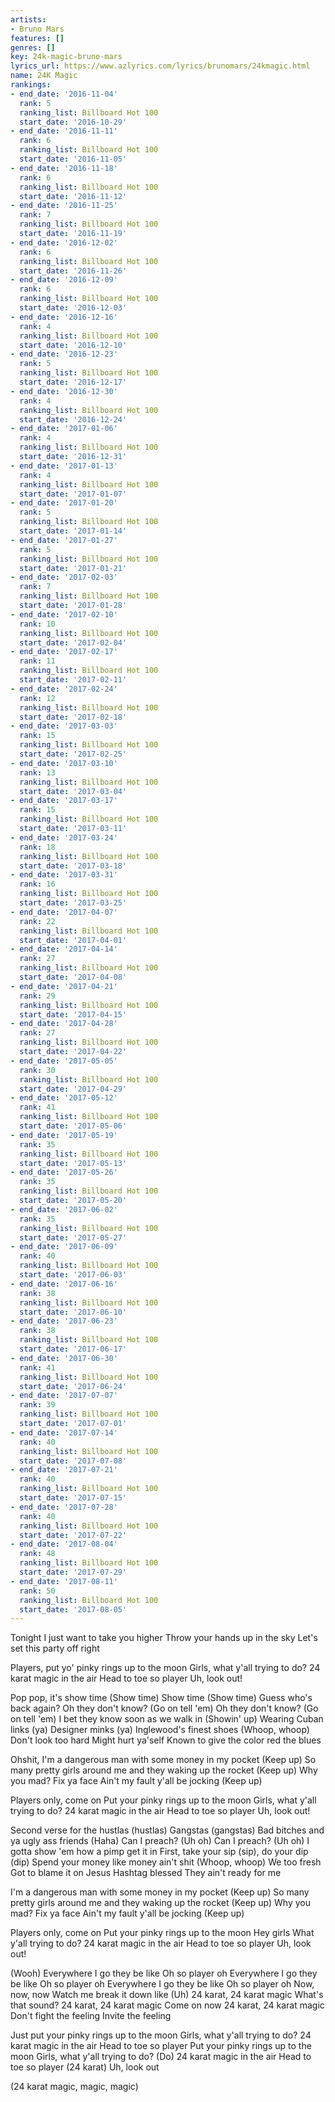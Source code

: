 ```yaml
---
artists:
- Bruno Mars
features: []
genres: []
key: 24k-magic-bruno-mars
lyrics_url: https://www.azlyrics.com/lyrics/brunomars/24kmagic.html
name: 24K Magic
rankings:
- end_date: '2016-11-04'
  rank: 5
  ranking_list: Billboard Hot 100
  start_date: '2016-10-29'
- end_date: '2016-11-11'
  rank: 6
  ranking_list: Billboard Hot 100
  start_date: '2016-11-05'
- end_date: '2016-11-18'
  rank: 6
  ranking_list: Billboard Hot 100
  start_date: '2016-11-12'
- end_date: '2016-11-25'
  rank: 7
  ranking_list: Billboard Hot 100
  start_date: '2016-11-19'
- end_date: '2016-12-02'
  rank: 6
  ranking_list: Billboard Hot 100
  start_date: '2016-11-26'
- end_date: '2016-12-09'
  rank: 6
  ranking_list: Billboard Hot 100
  start_date: '2016-12-03'
- end_date: '2016-12-16'
  rank: 4
  ranking_list: Billboard Hot 100
  start_date: '2016-12-10'
- end_date: '2016-12-23'
  rank: 5
  ranking_list: Billboard Hot 100
  start_date: '2016-12-17'
- end_date: '2016-12-30'
  rank: 4
  ranking_list: Billboard Hot 100
  start_date: '2016-12-24'
- end_date: '2017-01-06'
  rank: 4
  ranking_list: Billboard Hot 100
  start_date: '2016-12-31'
- end_date: '2017-01-13'
  rank: 4
  ranking_list: Billboard Hot 100
  start_date: '2017-01-07'
- end_date: '2017-01-20'
  rank: 5
  ranking_list: Billboard Hot 100
  start_date: '2017-01-14'
- end_date: '2017-01-27'
  rank: 5
  ranking_list: Billboard Hot 100
  start_date: '2017-01-21'
- end_date: '2017-02-03'
  rank: 7
  ranking_list: Billboard Hot 100
  start_date: '2017-01-28'
- end_date: '2017-02-10'
  rank: 10
  ranking_list: Billboard Hot 100
  start_date: '2017-02-04'
- end_date: '2017-02-17'
  rank: 11
  ranking_list: Billboard Hot 100
  start_date: '2017-02-11'
- end_date: '2017-02-24'
  rank: 12
  ranking_list: Billboard Hot 100
  start_date: '2017-02-18'
- end_date: '2017-03-03'
  rank: 15
  ranking_list: Billboard Hot 100
  start_date: '2017-02-25'
- end_date: '2017-03-10'
  rank: 13
  ranking_list: Billboard Hot 100
  start_date: '2017-03-04'
- end_date: '2017-03-17'
  rank: 15
  ranking_list: Billboard Hot 100
  start_date: '2017-03-11'
- end_date: '2017-03-24'
  rank: 18
  ranking_list: Billboard Hot 100
  start_date: '2017-03-18'
- end_date: '2017-03-31'
  rank: 16
  ranking_list: Billboard Hot 100
  start_date: '2017-03-25'
- end_date: '2017-04-07'
  rank: 22
  ranking_list: Billboard Hot 100
  start_date: '2017-04-01'
- end_date: '2017-04-14'
  rank: 27
  ranking_list: Billboard Hot 100
  start_date: '2017-04-08'
- end_date: '2017-04-21'
  rank: 29
  ranking_list: Billboard Hot 100
  start_date: '2017-04-15'
- end_date: '2017-04-28'
  rank: 27
  ranking_list: Billboard Hot 100
  start_date: '2017-04-22'
- end_date: '2017-05-05'
  rank: 30
  ranking_list: Billboard Hot 100
  start_date: '2017-04-29'
- end_date: '2017-05-12'
  rank: 41
  ranking_list: Billboard Hot 100
  start_date: '2017-05-06'
- end_date: '2017-05-19'
  rank: 35
  ranking_list: Billboard Hot 100
  start_date: '2017-05-13'
- end_date: '2017-05-26'
  rank: 35
  ranking_list: Billboard Hot 100
  start_date: '2017-05-20'
- end_date: '2017-06-02'
  rank: 35
  ranking_list: Billboard Hot 100
  start_date: '2017-05-27'
- end_date: '2017-06-09'
  rank: 40
  ranking_list: Billboard Hot 100
  start_date: '2017-06-03'
- end_date: '2017-06-16'
  rank: 38
  ranking_list: Billboard Hot 100
  start_date: '2017-06-10'
- end_date: '2017-06-23'
  rank: 38
  ranking_list: Billboard Hot 100
  start_date: '2017-06-17'
- end_date: '2017-06-30'
  rank: 41
  ranking_list: Billboard Hot 100
  start_date: '2017-06-24'
- end_date: '2017-07-07'
  rank: 39
  ranking_list: Billboard Hot 100
  start_date: '2017-07-01'
- end_date: '2017-07-14'
  rank: 40
  ranking_list: Billboard Hot 100
  start_date: '2017-07-08'
- end_date: '2017-07-21'
  rank: 40
  ranking_list: Billboard Hot 100
  start_date: '2017-07-15'
- end_date: '2017-07-28'
  rank: 40
  ranking_list: Billboard Hot 100
  start_date: '2017-07-22'
- end_date: '2017-08-04'
  rank: 48
  ranking_list: Billboard Hot 100
  start_date: '2017-07-29'
- end_date: '2017-08-11'
  rank: 50
  ranking_list: Billboard Hot 100
  start_date: '2017-08-05'
---
```


Tonight
I just want to take you higher
Throw your hands up in the sky
Let's set this party off right

Players, put yo' pinky rings up to the moon
Girls, what y'all trying to do?
24 karat magic in the air
Head to toe so player
Uh, look out!

Pop pop, it's show time (Show time)
Show time (Show time)
Guess who's back again?
Oh they don't know? (Go on tell 'em)
Oh they don't know? (Go on tell 'em)
I bet they know soon as we walk in (Showin' up)
Wearing Cuban links (ya)
Designer minks (ya)
Inglewood's finest shoes (Whoop, whoop)
Don't look too hard
Might hurt ya'self
Known to give the color red the blues

Ohshit, I'm a dangerous man with some money in my pocket
(Keep up)
So many pretty girls around me and they waking up the rocket
(Keep up)
Why you mad? Fix ya face
Ain't my fault y'all be jocking
(Keep up)

Players only, come on
Put your pinky rings up to the moon
Girls, what y'all trying to do?
24 karat magic in the air
Head to toe so player
Uh, look out!

Second verse for the hustlas (hustlas)
Gangstas (gangstas)
Bad bitches and ya ugly ass friends (Haha)
Can I preach? (Uh oh) Can I preach? (Uh oh)
I gotta show 'em how a pimp get it in
First, take your sip (sip), do your dip (dip)
Spend your money like money ain't shit (Whoop, whoop)
We too fresh
Got to blame it on Jesus
Hashtag blessed
They ain't ready for me

I'm a dangerous man with some money in my pocket
(Keep up)
So many pretty girls around me and they waking up the rocket
(Keep up)
Why you mad? Fix ya face
Ain't my fault y'all be jocking
(Keep up)

Players only, come on
Put your pinky rings up to the moon
Hey girls
What y'all trying to do?
24 karat magic in the air
Head to toe so player
Uh, look out!

(Wooh)
Everywhere I go they be like
Oh so player oh
Everywhere I go they be like
Oh so player oh
Everywhere I go they be like
Oh so player oh
Now, now, now
Watch me break it down like (Uh)
24 karat, 24 karat magic
What's that sound?
24 karat, 24 karat magic
Come on now
24 karat, 24 karat magic
Don't fight the feeling
Invite the feeling

Just put your pinky rings up to the moon
Girls, what y'all trying to do?
24 karat magic in the air
Head to toe so player
Put your pinky rings up to the moon
Girls, what y'all trying to do? (Do)
24 karat magic in the air
Head to toe so player
(24 karat)
Uh, look out

(24 karat magic, magic, magic)



